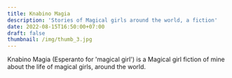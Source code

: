 ```yaml
---
title: Knabino Magia
description: 'Stories of Magical girls around the world, a fiction'
date: 2022-08-15T16:50:00+07:00
draft: false
thumbnail: /img/thumb_3.jpg
---
```

Knabino Magia (Esperanto for 'magical girl') is a Magical girl fiction of mine about the life of magical girls, around the world.
